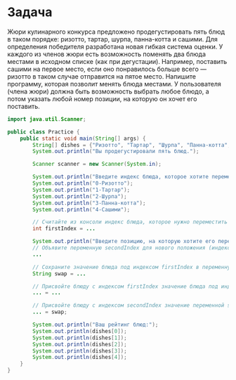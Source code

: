 # Задача

Жюри кулинарного конкурса предложено продегустировать пять блюд в таком порядке: ризотто, тартар, шурпа, панна-котта и сашими. Для определения победителя разработана новая гибкая система оценки. У каждого из членов жюри есть возможность поменять два блюда местами в исходном списке (как при дегустации). Например, поставить сашими на первое место, если оно понравилось больше всего — ризотто в таком случае отправится на пятое место.
Напишите программу, которая позволит менять блюда местами. У пользователя (члена жюри) должна быть возможность выбрать любое блюдо, а потом указать любой номер позиции, на которую он хочет его поставить.

```java
import java.util.Scanner;

public class Practice {
    public static void main(String[] args) {
        String[] dishes = {"Ризотто", "Тартар", "Шурпа", "Панна-котта", "Сашими"}; // Массив
        System.out.println("Вы продегустировали пять блюд.");

        Scanner scanner = new Scanner(System.in);

        System.out.println("Введите индекс блюда, которое хотите переместить:");
        System.out.println("0-Ризотто");
        System.out.println("1-Тартар");
        System.out.println("2-Шурпа");
        System.out.println("3-Панна-котта");
        System.out.println("4-Сашими");

        // Считайте из консоли индекс блюда, которое нужно переместить
        int firstIndex = ...

        System.out.println("Введите позицию, на которую хотите его переместить, от 0 до 4:");
        // Объявите переменную secondIndex для нового положения (индекса) блюда, считайте его из консоли
        ...

        // Сохраните значение блюда под индексом firstIndex в переменную swap
        String swap = ...

        // Присвойте блюду с индексом firstIndex значение блюда под индексом secondIndex
        ... = ...

        // Присвойте блюду с индексом secondIndex значение переменной swap
        ... = swap;

        System.out.println("Ваш рейтинг блюд:");
        System.out.println(dishes[0]);
        System.out.println(dishes[1]);
        System.out.println(dishes[2]);
        System.out.println(dishes[3]);
        System.out.println(dishes[4]);
    }
}
```
